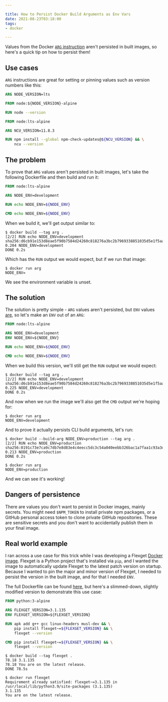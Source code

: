 ```yaml
---

title: How to Persist Docker Build Arguments as Env Vars
date: 2021-08-23T03:18:00
tags:
- docker

---
```


Values from the Docker [`ARG` instruction](https://docs.docker.com/engine/reference/builder/#arg) aren't persisted in built images, so here's a quick tip on how to persist them!

## Use cases

`ARG` instructions are great for setting or pinning values such as version numbers like this:

```dockerfile
ARG NODE_VERSION=lts

FROM node:${NODE_VERSION}-alpine

RUN node --version
```

```dockerfile
FROM node:lts-alpine

ARG NCU_VERSION=11.8.3

RUN npm install --global npm-check-updates@${NCU_VERSION} && \
    ncu --version
```

## The problem

To prove that `ARG` values aren't persisted in built images, let's take the following Dockerfile and then build and run it:

```dockerfile
FROM node:lts-alpine

ARG NODE_ENV=development

RUN echo NODE_ENV=${NODE_ENV}

CMD echo NODE_ENV=${NODE_ENV}
```

When we build it, we'll get output similar to:

```shell
$ docker build --tag arg .
[2/2] RUN echo NODE_ENV=development
sha256:d6cb91e153d8eae5f90b7584d24260c818276a3bc2b7969338851035d5e1f5aa
0.204 NODE_ENV=development
DONE 0.2s
```

Which has the `RUN` output we would expect, but if we run that image:

```shell
$ docker run arg
NODE_ENV=
```

We see the environment variable is unset.

## The solution

The solution is pretty simple - `ARG` values aren't persisted, but `ENV` values [are](https://docs.docker.com/engine/reference/builder/#env), so let's make an `ENV` out of an `ARG`:

```dockerfile
FROM node:lts-alpine

ARG NODE_ENV=development
ENV NODE_ENV=${NODE_ENV}

RUN echo NODE_ENV=${NODE_ENV}

CMD echo NODE_ENV=${NODE_ENV}
```

When we build this version, we'll still get the `RUN` output we would expect:

```shell
$ docker build --tag arg .
[2/2] RUN echo NODE_ENV=development
sha256:d6cb91e153d8eae5f90b7584d24260c818276a3bc2b7969338851035d5e1f5aa
0.225 NODE_ENV=development
DONE 0.2s
```

And now when we run the image we'll also get the `CMD` output we're hoping for:

```shell
$ docker run arg
NODE_ENV=development
```

And to prove it actually persists CLI build arguments, let's run:

```shell
$ docker build --build-arg NODE_ENV=production --tag arg .
[2/2] RUN echo NODE_ENV=production
sha256:0191c73e7ca9c7db7e8d83e4c4eecc5dc3c54a040eebb326bac1a7faa1c93a3d
0.213 NODE_ENV=production
DONE 0.2s

$ docker run arg
NODE_ENV=production
```

And we can see it's working!

## Dangers of persistence

There are values you don't want to persist in Docker images, mainly secrets. You might need `$NPM_TOKEN` to install private npm packages, or a GitHub personal access token to clone private GitHub repositories. These are sensitive secrets and you don't want to accidentally publish them in your final image.

## Real world example

I ran across a use case for this trick while I was developing a Flexget [Docker image](https://github.com/emmercm/docker-flexget). Flexget is a Python project that's installed via `pip`, and I wanted the image to automatically update Flexget to the latest patch version on startup. Because I wanted to pin the major and minor version of Flexget, I needed to persist the version in the built image, and for that I needed `ENV`.

The full Dockerfile can be found [here](https://github.com/emmercm/docker-flexget/blob/70e0fdcf5d296767381dd883f131f98af8eb3aa8/3.1/Dockerfile), but here's a slimmed-down, slightly modified version to demonstrate this use case:

```dockerfile
FROM python:3-alpine

ARG FLEXGET_VERSION=3.1.135
ENV FLEXGET_VERSION=${FLEXGET_VERSION}

RUN apk add g++ gcc linux-headers musl-dev && \
    pip install flexget~=${FLEXGET_VERSION} && \
    flexget --version

CMD pip install flexget~=${FLEXGET_VERSION} && \
    flexget --version
```

```shell
$ docker build --tag flexget .
78.18 3.1.135
78.18 You are on the latest release.
DONE 78.5s

$ docker run flexget
Requirement already satisfied: flexget~=3.1.135 in /usr/local/lib/python3.9/site-packages (3.1.135)
3.1.135
You are on the latest release.
```
